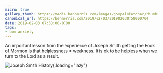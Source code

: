 ```yaml
---
micro: true
gallery_thumb: https://media.bennorris.com/images/gospelsketcher/thumbs/joseph-smith-history.jpg
canonical_url: https://bennorris.com/2019/02/03/201902030758000700
date: 2019-02-03 07:58:00-0700
tags:
- bom anxiety
---
```


An important lesson from the experience of Joseph Smith getting the Book of Mormon is that helplessness ≠ weakness. It is ok to be helpless when we turn to the Lord as a result.

![Joseph Smith History](https://media.bennorris.com/images/gospelsketcher/bom-anxiety-study/joseph-smith-history.jpg){:loading="lazy"}